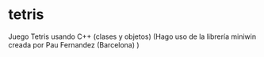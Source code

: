 # tetris
Juego Tetris usando C++ (clases y objetos) (Hago uso de la librería miniwin creada por Pau Fernandez (Barcelona) )
